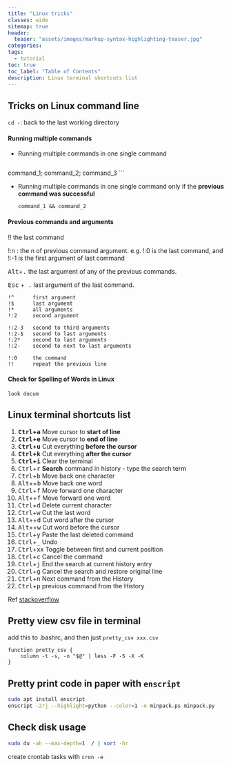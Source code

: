 ```yaml
---
title: "Linux tricks"
classes: wide
sitemap: true
header:
  teaser: "assets/images/markup-syntax-highlighting-teaser.jpg"
categories:
tags:
  - tutorial
toc: true
toc_label: "Table of Contents"
description: Linux terminal shortcuts list
---
```

## Tricks on Linux command line
`cd -`: back to  the last working directory

#### Running multiple commands

* Running multiple commands in one single command

	```
command_1; command_2; command_3
	```

* Running multiple commands in one single command only if the **previous command was successful**

  ```
  command_1 && command_2
  ```

#### Previous commands and arguments

!! the last command

!:n : the n of previous command argument. e.g. !:0 is the last command, and !:-1 is the first argument of last command

<kbd>Alt</kbd>+<kbd>.</kbd>  the last argument of any of the previous commands.

<kbd>Esc</kbd> +<kbd> .</kbd>  last argument of the last command.

```
!^      first argument
!$      last argument
!*      all arguments
!:2     second argument

!:2-3   second to third arguments
!:2-$   second to last arguments
!:2*    second to last arguments
!:2-    second to next to last arguments

!:0     the command
!!      repeat the previous line
```

#### Check for Spelling of Words in Linux

`look docum`


## Linux terminal shortcuts list

1. **<kbd>Ctrl</kbd>+<kbd>a</kbd>** Move cursor to **start of line**
2. **<kbd>Ctrl</kbd>+<kbd>e</kbd>** Move cursor to **end of line**
3. **<kbd>Ctrl</kbd>+<kbd>u</kbd>** Cut everything **before the cursor**
4. **<kbd>Ctrl</kbd>+<kbd>k</kbd>** Cut everything **after the cursor**
5. **<kbd>Ctrl</kbd>+<kbd>i</kbd>** Clear the terminal
6. <kbd>Ctrl</kbd>+<kbd>r</kbd> **Search** command in history - type the search term
7. <kbd>Ctrl</kbd>+<kbd>b</kbd> Move back one character
8. <kbd>Alt</kbd>++<kbd>b</kbd> Move back one word
9. <kbd>Ctrl</kbd>+<kbd>f</kbd> Move forward one character
10. <kbd>Alt</kbd>++<kbd>f</kbd> Move forward one word
11. <kbd>Ctrl</kbd>+<kbd>d</kbd> Delete current character
12. <kbd>Ctrl</kbd>+<kbd>w</kbd> Cut the last word
13. <kbd>Alt</kbd>++<kbd>d</kbd> Cut word after the cursor
14. <kbd>Alt</kbd>++<kbd>w</kbd> Cut word before the cursor
15. <kbd>Ctrl</kbd>+<kbd>y</kbd> Paste the last deleted command
16. <kbd>Ctrl</kbd>+<kbd>_</kbd> Undo
17. <kbd>Ctrl</kbd>+<kbd>x</kbd>x Toggle between first and current position
18. <kbd>Ctrl</kbd>+<kbd>c</kbd> Cancel the command 
19. <kbd>Ctrl</kbd>+<kbd>j</kbd> End the search at current history entry
20. <kbd>Ctrl</kbd>+<kbd>g</kbd> Cancel the search and restore original line
21. <kbd>Ctrl</kbd>+<kbd>n</kbd> Next command from the History
22. <kbd>Ctrl</kbd>+<kbd>p</kbd> previous command from the History

Ref [stackoverflow](<https://stackoverflow.com/questions/9679776/how-do-i-clear-delete-the-current-line-in-terminal>)

## Pretty view csv file in terminal

add this to .bashrc, and then just `pretty_csv xxx.csv`

```
function pretty_csv {
    column -t -s, -n "$@" | less -F -S -X -K
}
```

## Pretty print code in paper with `enscript`

```bash
sudo apt install enscript
enscript -2rj --highlight=python --color=1 -o minpack.ps minpack.py
```

## Check disk usage

```bash
sudo du -ah --max-depth=1  / | sort -hr
```

create crontab tasks with `cron -e`